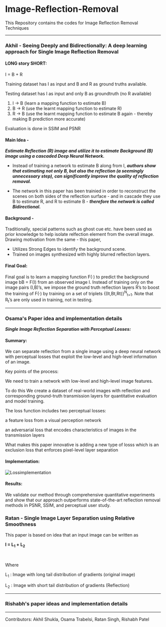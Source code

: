 # Image-Reflection-Removal
This Repository contains the codes for Image Reflection Removal Techniques

<hr/>

###  Akhil - Seeing Deeply and Bidirectionally: A deep learning approach for Single Image Reflection Removal

#### LONG story SHORT:

I = B +  R

Training dataset has I as input and B and R as ground truths available.

Testing dataset has I as input and only B as groundtruth (no R available)

1) I -> B     (learn a mapping function to estimate B)
2) B -> R    (use the learnt mapping function to estimate R)
3) R -> B    (use the learnt mapping function to estimate B again - thereby making B prediction more accurate)

Evaluation is done in SSIM and PSNR


#### Main Idea - 

***Estimate Reflection (R) image and utilize it to estimate Background (B) image using a cascaded Deep Neural Network.***

- Instead of training a network to estimate B along from I, ***authors show that estimating not only B, but also the reflection (a seemingly unnecessary step), can significantly improve the quality of reflection removal.***

- The network in this paper has been trainied in order to reconstruct the scenes on both sides of the reflection surface - and in cascade they use B to estimate R, and R to estimate B - ***therefore the network is called Bidirectional.***

#### Background - 

Traditionally, special patterns such as ghost cue etc. have been used as prior knowledge to help isolate relfection element from the overall image. 
Drawing motivation from the same - this paper,
- Utilizes Strong Edges to identify the background scene.
- Trained on images synthesized with highly blurred reflection layers.

#### Final Goal:
Final goal is to learn a mapping function F(·) to predict the background image bB = F(I) from an observed image I. Instead of training only on the image pairs (I,B)’s, we impose the ground truth reflection layers R’s to boost the training of F(·) by training on a set of triplets {(It,Bt,Rt)}<sup>N</sup><sub>t=1</sub>. Note that R<sub>t</sub>’s are only used in training, not in testing.

<hr/>

### Osama's Paper idea and implementation details

***Single Image Reflection Separation with Perceptual Losses:*** 

#### Summary: 

We can separate reflection from a single image using a deep neural network with perceptual losses that exploit the low-level and high-level information of an image.  

Key points of the process:  

We need to train a network with low-level and high-level image features. 

To do this We create a dataset of real-world images with reflection and corresponding ground-truth transmission layers for quantitative evaluation and model training. 

The loss function includes two perceptual losses: 

a feature loss from a visual perception network 

an adversarial loss that encodes characteristics of images in the transmission layers 

 What makes this paper innovative is adding a new type of losss which is an exclusion loss that enforces pixel-level layer separation 

#### Implementation: 
![Lossimplementation](https://user-images.githubusercontent.com/64674291/139358248-dd54581d-b69c-455b-b458-24eda3920be4.PNG)
 

#### Results: 

We validate our method through comprehensive quantitative experiments and show that our approach outperforms state-of-the-art reflection removal methods in PSNR, SSIM, and perceptual user study. 

### Ratan - Single Image Layer Separation using Relative Smoothness

This paper is based on idea that an input image can be written as

**I = L<sub>1</sub> + L<sub>2</sub>**

<br/>

Where 

L<sub>1</sub> : Image with long tail distribution of gradients (original image)

L<sub>2</sub> : Image with short tail distribution of gradients (Reflection)

<hr/>

### Rishabh's paper ideas and implementation details

<hr/>

Contributors: Akhil Shukla, Osama Trabelsi, Ratan Singh, Rishabh Patel
